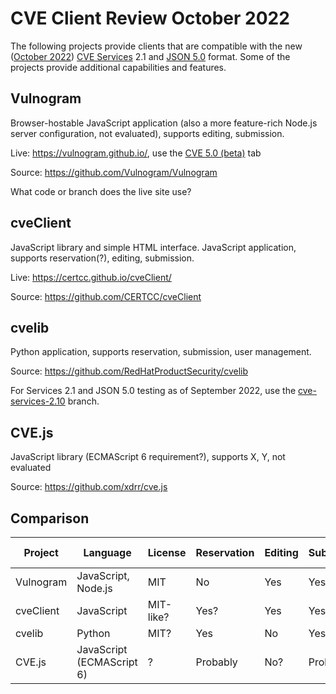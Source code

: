 # CVE Client Review October 2022
The following projects provide clients that are compatible with the new ([October 2022](https://cveproject.github.io/automation-transition)) [CVE Services](https://github.com/CVEProject/cve-services) 2.1 and [JSON 5.0](https://cveproject.github.io/cve-schema/schema/v5.0/docs/) format. Some of the projects provide additional capabilities and features.

## Vulnogram
Browser-hostable JavaScript application (also a more feature-rich Node.js server configuration, not evaluated), supports editing, submission.

Live: https://vulnogram.github.io/, use the [CVE 5.0 (beta)](https://vulnogram.github.io/cve5/) tab

Source: https://github.com/Vulnogram/Vulnogram

What code or branch does the live site use?

## cveClient
JavaScript library and simple HTML interface. JavaScript application, supports reservation(?), editing, submission.

Live: https://certcc.github.io/cveClient/

Source: https://github.com/CERTCC/cveClient

## cvelib
Python application, supports reservation, submission, user management.

Source: https://github.com/RedHatProductSecurity/cvelib

For Services 2.1 and JSON 5.0 testing as of September 2022, use the [cve-services-2.10](https://github.com/RedHatProductSecurity/cvelib/tree/cve-services-2.1.0) branch.

## CVE.js
JavaScript library (ECMAScript 6 requirement?), supports X, Y, not evaluated

Source: https://github.com/xdrr/cve.js

## Comparison
| Project | Language | License | Reservation | Editing | Submission | User managment |
| --- | --- | --- | --- | --- | --- | --- |
| Vulnogram | JavaScript, Node.js | MIT | No | Yes | Yes | No |
| cveClient | JavaScript | MIT-like? | Yes? | Yes | Yes | No? |
| cvelib | Python | MIT? | Yes | No | Yes | Yes |
| CVE.js | JavaScript (ECMAScript 6) | ? | Probably | No? | Probably | ? |
